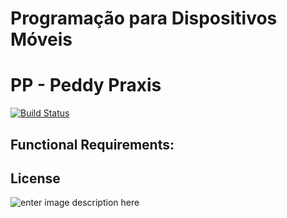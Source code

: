 
#  Programação para Dispositivos Móveis
# PP - Peddy Praxis
[![Build Status](https://travis-ci.org/joemccann/dillinger.svg?branch=master)](https://github.com/RicardoAnastacio/PPB)
## Functional Requirements:

License
----


![enter image description here](https://cms-assets.tutsplus.com/uploads/users/1499/posts/30514/preview_image/gas.png)


